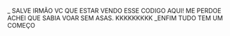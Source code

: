 _ SALVE IRMÃO VC QUE ESTAR VENDO ESSE CODIGO AQUI! ME PERDOE ACHEI QUE SABIA VOAR SEM ASAS. KKKKKKKKK 
_ENFIM TUDO TEM UM COMEÇO 
